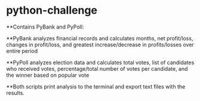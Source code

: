 # python-challenge
 **Contains PyBank and PyPoll:
    
   **PyBank analyzes financial records and calculates months, net profit/loss, changes in profit/loss, and greatest increase/decrease in profits/losses over entire period
    
   **PyPoll analyzes election data and calculates total votes, list of candidates who received votes, percentage/total number of votes per candidate, and the winner based on           popular vote  
 
 **Both scripts print analysis to the terminal and export text files with the results.

